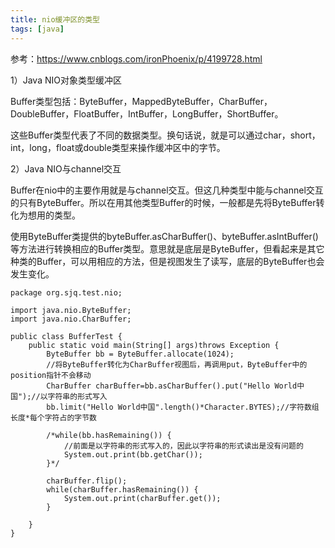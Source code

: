 ```yaml
---
title: nio缓冲区的类型
tags: [java]
---
```


参考：https://www.cnblogs.com/ironPhoenix/p/4199728.html

1）Java NIO对象类型缓冲区

Buffer类型包括：ByteBuffer，MappedByteBuffer，CharBuffer，DoubleBuffer，FloatBuffer，IntBuffer，LongBuffer，ShortBuffer。

这些Buffer类型代表了不同的数据类型。换句话说，就是可以通过char，short，int，long，float或double类型来操作缓冲区中的字节。

2）Java NIO与channel交互

Buffer在nio中的主要作用就是与channel交互。但这几种类型中能与channel交互的只有ByteBuffer。所以在用其他类型Buffer的时候，一般都是先将ByteBuffer转化为想用的类型。

使用ByteBuffer类提供的byteBuffer.asCharBuffer()、byteBuffer.asIntBuffer()等方法进行转换相应的Buffer类型。意思就是底层是ByteBuffer，但看起来是其它种类的Buffer，可以用相应的方法，但是视图发生了读写，底层的ByteBuffer也会发生变化。

```
package org.sjq.test.nio;

import java.nio.ByteBuffer;
import java.nio.CharBuffer;

public class BufferTest {
    public static void main(String[] args)throws Exception {
        ByteBuffer bb = ByteBuffer.allocate(1024);
        //将ByteBuffer转化为CharBuffer视图后，再调用put，ByteBuffer中的position指针不会移动
        CharBuffer charBuffer=bb.asCharBuffer().put("Hello World中国");//以字符串的形式写入
        bb.limit("Hello World中国".length()*Character.BYTES);//字符数组长度*每个字符占的字节数
        
        /*while(bb.hasRemaining()) {
            //前面是以字符串的形式写入的，因此以字符串的形式读出是没有问题的
            System.out.print(bb.getChar());
        }*/
        
        charBuffer.flip();
        while(charBuffer.hasRemaining()) {
            System.out.print(charBuffer.get());
        }
        
    }
}
```